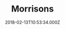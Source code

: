 ---
date: 2018-02-13T10:53:34.000Z
title: Morrisons
latitude: 52.04938134912715
longitude: 0.9546547409704537
url: https://my.morrisons.com/storefinder/471
category: checkin
---